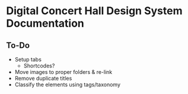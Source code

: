 # Digital Concert Hall Design System Documentation

## To-Do

* Setup tabs
  * Shortcodes?
* Move images to proper folders & re-link
* Remove duplicate titles
* Classify the elements using tags/taxonomy